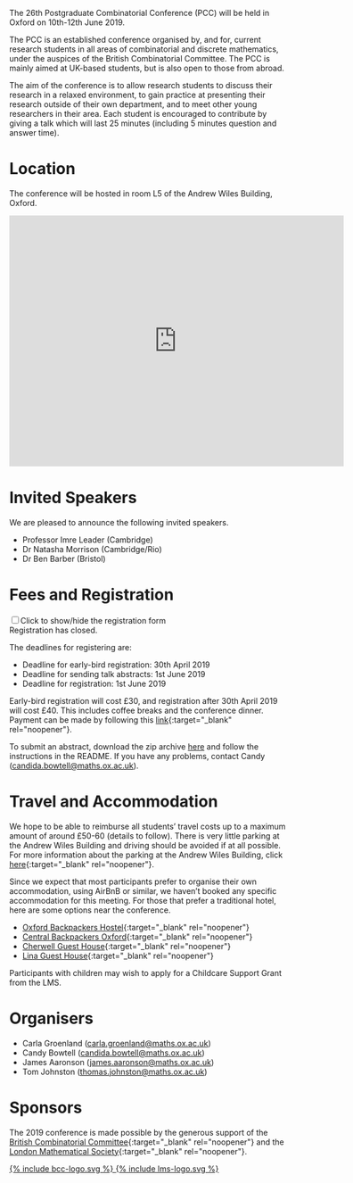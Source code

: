 ---
---
The 26th Postgraduate Combinatorial Conference (PCC) will be held in Oxford on 10th-12th June 2019.

The PCC is an established conference organised by, and for, current research students in all areas of combinatorial and discrete mathematics, under the auspices of the British Combinatorial Committee. The PCC is mainly aimed at UK-based students, but is also open to those from abroad.

The aim of the conference is to allow research students to discuss their research in a relaxed environment, to gain practice at presenting their research outside of their own department, and to meet other young researchers in their area. Each student is encouraged to contribute by giving a talk which will last 25 minutes (including 5 minutes question and answer time).

# Location

The conference will be hosted in room L5 of the Andrew Wiles Building, Oxford.
<div style="text-align: center">
<iframe title="Map showing the AWB" src="https://www.google.com/maps/embed?pb=!1m18!1m12!1m3!1d8719.133362224185!2d-1.2624844736795697!3d51.75792055646344!2m3!1f0!2f0!3f0!3m2!1i1024!2i768!4f13.1!3m3!1m2!1s0x4876c6a76879a4eb%3A0x14fcdb0deacb3a22!2sMathematical+Institute!5e0!3m2!1sen!2suk!4v1547054036710" width="600" height="450" frameborder="0" style="border:0" allowfullscreen id="map"></iframe>
</div>

# Invited Speakers

  We are pleased to announce the following invited speakers.

- Professor Imre Leader (Cambridge)
- Dr Natasha Morrison (Cambridge/Rio)
- Dr Ben Barber (Bristol)

# Fees and Registration

<div id="registration-form">
  <input id="toggle-form" class="checkbox" type="checkbox"/><label id="toggle" for="toggle-form">Click to show/hide the registration form</label>
  <div id="collapse">
    <span id="closed-message">Registration has closed.</span>
  </div>
</div>

  The deadlines for registering are:

 - Deadline for early-bird registration: 30th April 2019
 - Deadline for sending talk abstracts: 1st June 2019
 - Deadline for registration: 1st June 2019

Early-bird registration will cost £30, and registration after 30th April 2019 will cost £40. This includes coffee breaks and the conference dinner. Payment can be made by following this [link](https://www.oxforduniversitystores.co.uk/conferences-and-events/mathematical-institute/mathematical-institute-events/postgraduate-combinatorial-conference-2019){:target="_blank" rel="noopener"}.

To submit an abstract, download the zip archive <a href="pcc2019_abstracts.zip" download>here</a> and follow the instructions in the README. If you have any problems, contact Candy ([candida.bowtell@maths.ox.ac.uk](mailto:candida.bowtell@maths.ox.ac.uk)).

# Travel and Accommodation

We hope to be able to reimburse all students’ travel costs up to a maximum amount of around £50-60 (details to follow). There is very little parking at the Andrew Wiles Building and driving should be avoided if at all possible. For more information about the parking at the Andrew Wiles Building, click [here](https://www.maths.ox.ac.uk/members/building-information/parking-travel){:target="_blank" rel="noopener"}.

Since we expect that most participants prefer to organise their own accommodation, using AirBnB or similar, we haven’t booked any specific accommodation for this meeting. For those that prefer a traditional hotel, here are some options near the conference.

 - [Oxford Backpackers Hostel](http://hostels.co.uk/Oxford-Accommodation.html){:target="_blank" rel="noopener"}
 - [Central Backpackers Oxford](http://www.centralbackpackers.co.uk/){:target="_blank" rel="noopener"}
 - [Cherwell Guest House](https://www.cherwellguesthouse.com/en-GB){:target="_blank" rel="noopener"}
 - [Lina Guest House](https://www.linaguesthouseoxford.com/){:target="_blank" rel="noopener"}

Participants with children may wish to apply for a Childcare Support Grant from the LMS.

# Organisers

 - Carla Groenland ([carla.groenland@maths.ox.ac.uk](mailto:carla.groenland@maths.ox.ac.uk))
 - Candy Bowtell ([candida.bowtell@maths.ox.ac.uk](mailto:candida.bowtell@maths.ox.ac.uk))
 - James Aaronson ([james.aaronson@maths.ox.ac.uk](mailto:james.aaronson@maths.ox.ac.uk))
 - Tom Johnston ([thomas.johnston@maths.ox.ac.uk](mailto:thomas.johnston@maths.ox.ac.uk))

# Sponsors

The 2019 conference is made possible by the generous support of the [British Combinatorial Committee](https://britishcombinatorial.wordpress.com/){:target="_blank" rel="noopener"} and the [London Mathematical Society](https://www.lms.ac.uk/){:target="_blank" rel="noopener"}.

<div id="sponsors-logos">
  <a href="https://britishcombinatorial.wordpress.com/" target="_blank" rel="noopener">
    {% include bcc-logo.svg %}
  </a>
  <a href="https://www.lms.ac.uk/" target="_blank" rel="noopener">
    {% include lms-logo.svg %}
  </a>
</div>
